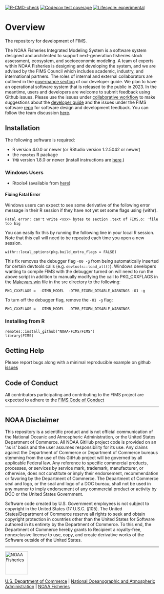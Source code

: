   <!-- badges: start -->
  [![R-CMD-check](https://github.com/NOAA-FIMS/FIMS/workflows/call-r-cmd-check/badge.svg)](https://github.com/NOAA-FIMS/FIMS/actions)
  [![Codecov test coverage](https://codecov.io/gh/NOAA-FIMS/FIMS/branch/main/graph/badge.svg)](https://app.codecov.io/gh/NOAA-FIMS/FIMS?branch=main)
  [![Lifecycle: experimental](https://img.shields.io/badge/lifecycle-experimental-orange.svg)](https://lifecycle.r-lib.org/articles/stages.html#experimental)
  <!-- badges: end -->

# Overview
The repository for development of FIMS. 

The NOAA Fisheries Integrated Modeling System is a software system designed and architected to support next-generation fisheries stock assessment, ecosystem, and socioeconomic modeling. A team of experts within NOAA Fisheries is designing and developing the system, and we are advised by the FIMS Council which includes academic, industry, and international partners. The roles of internal and external collaborators are outlined in the [governance section](https://noaa-fims.github.io/collaborative_workflow/fims-governance.html) of our developer guide. We plan to have an operational software system that is released to the public in 2023. In the meantime, users and developers are welcome to submit feedback using Github issues. Please use the issues under [collaborative workflow](https://github.com/NOAA-FIMS/collaborative_workflow/issues) to make suggestions about the [developer guide](https://noaa-fims.github.io/collaborative_workflow/) and the issues under the FIMS software [repo](https://github.com/NOAA-FIMS/FIMS/issues) for software design and development feedback. You can follow the team discussion [here](https://github.com/NOAA-FIMS/FIMS/discussions).

## Installation

The following software is required:

- R version 4.0.0 or newer (or RStudio version 1.2.5042 or newer)
- the `remotes` R package
- `TMB` version 1.8.0 or newer (install instructions are [here](https://github.com/kaskr/adcomp/wiki/Download).)

### Windows Users

- Rtools4 (available from [here](https://cran.r-project.org/bin/windows/Rtools/rtools40.html))

#### Fixing Fatal Error

Windows users can expect to see some derivative of the following error message in their R session if they have not yet set some flags using {withr}.
```
Fatal error: can't write <xxx> bytes to section .text of FIMS.o: 'file too big
```
You can easily fix this by running the following line in your local R session. Note that this call will need to be repeated each time you open a new session.
```
withr::local_options(pkg.build_extra_flags = FALSE)
```
This fix removes the debugger flag `-O0 -g` from being automatically inserted for certain devtools calls (e.g. `devtools::load_all()`). Windows developers wanting to compile FIMS with the debugger turned on will need to run the above script in addition to manually modifying the call to PKG_CXXFLAGS in the [Makevars.win](https://github.com/NOAA-FIMS/FIMS/blob/doc-install/src/Makevars.win) file in the src directory to the following:

```
PKG_CXXFLAGS =  -DTMB_MODEL  -DTMB_EIGEN_DISABLE_WARNINGS -O1 -g
```
To turn off the debugger flag, remove the `-O1 -g` flag:
```
PKG_CXXFLAGS =  -DTMB_MODEL  -DTMB_EIGEN_DISABLE_WARNINGS
```

### Installing from R

```
remotes::install_github("NOAA-FIMS/FIMS")
library(FIMS)
```

## Getting Help
Please report bugs along with a minimal reproducible example on github [issues](https://github.com/NOAA-FIMS/FIMS/issues)

## Code of Conduct
All contributors participating and contributing to the FIMS project are expected to adhere to the [FIMS Code of Conduct](https://noaa-fims.github.io/collaborative_workflow/code-of-conduct.html#code-of-conduct)

****************************

## NOAA Disclaimer

This repository is a scientific product and is not official communication of the National Oceanic and Atmospheric Administration, or the United States Department of Commerce. All NOAA GitHub project code is provided on an 'as is' basis and the user assumes responsibility for its use. Any claims against the Department of Commerce or Department of Commerce bureaus stemming from the use of this GitHub project will be governed by all applicable Federal law. Any reference to specific commercial products, processes, or services by service mark, trademark, manufacturer, or otherwise, does not constitute or imply their endorsement, recommendation or favoring by the Department of Commerce. The Department of Commerce seal and logo, or the seal and logo of a DOC bureau, shall not be used in any manner to imply endorsement of any commercial product or activity by DOC or the United States Government.

Software code created by U.S. Government employees is not subject to copyright in the United States (17 U.S.C. §105). The United States/Department of Commerce reserve all rights to seek and obtain copyright protection in countries other than the United States for Software authored in its entirety by the Department of Commerce. To this end, the Department of Commerce hereby grants to Recipient a royalty-free, nonexclusive license to use, copy, and create derivative works of the Software outside of the United States.

****************************

<img src="https://raw.githubusercontent.com/nmfs-general-modeling-tools/nmfspalette/main/man/figures/noaa-fisheries-rgb-2line-horizontal-small.png" height="75" alt="NOAA Fisheries">

[U.S. Department of Commerce](https://www.commerce.gov/) | [National Oceanographic and Atmospheric Administration](https://www.noaa.gov) | [NOAA Fisheries](https://www.fisheries.noaa.gov/)
